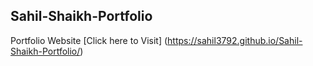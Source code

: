 ## Sahil-Shaikh-Portfolio
Portfolio Website
[Click here to Visit] (https://sahil3792.github.io/Sahil-Shaikh-Portfolio/)
